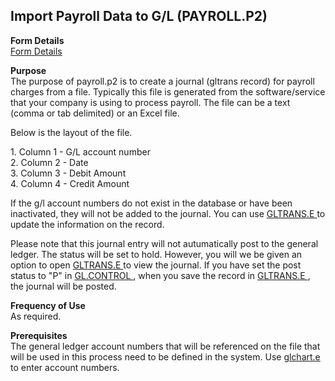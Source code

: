 ##  Import Payroll Data to G/L (PAYROLL.P2)

<PageHeader />

**Form Details**  
[ Form Details ](PAYROLL-P2-1/README.md)   

**Purpose**  
The purpose of payroll.p2 is to create a journal (gltrans record) for payroll
charges from a file. Typically this file is generated from the
software/service that your company is using to process payroll. The file can
be a text (comma or tab delimited) or an Excel file.  
  
Below is the layout of the file.  
  
1\. Column 1 - G/L account number  
2\. Column 2 - Date  
3\. Column 3 - Debit Amount  
4\. Column 4 - Credit Amount  
  
If the g/l account numbers do not exist in the database or have been inactivated, they will not be added to the journal. You can use [ GLTRANS.E ](../../GL-ENTRY/GLTRANS-E/README.md) to update the information on the record.   
  
Please note that this journal entry will not autumatically post to the general ledger. The status will be set to hold. However, you will we be given an option to open [ GLTRANS.E ](../../GL-ENTRY/GLTRANS-E/README.md) to view the journal. If you have set the post status to "P" in [ GL.CONTROL ](../../GL-ENTRY/GL-CONTROL/README.md) , when you save the record in [ GLTRANS.E ](../../GL-ENTRY/GLTRANS-E/README.md) , the journal will be posted. 

**Frequency of Use**  
As required.

**Prerequisites**  
The general ledger account numbers that will be referenced on the file that will be used in this process need to be defined in the system. Use [ glchart.e ](glchart-e/README.md) to enter account numbers. 

<badge text= "Version 8.10.57" vertical="middle" />

<PageFooter />